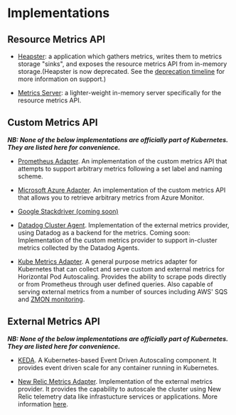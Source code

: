 # Implementations

## Resource Metrics API

- [Heapster](https://github.com/kubernetes/heapster): a application which
  gathers metrics, writes them to metrics storage "sinks", and exposes the
  resource metrics API from in-memory storage.(Heapster is now deprecated. See the [deprecation timeline](https://github.com/kubernetes-retired/heapster/blob/master/docs/deprecation.md) for more information on support.)

- [Metrics Server](https://github.com/kubernetes-incubator/metrics-server):
  a lighter-weight in-memory server specifically for the resource metrics
  API.

## Custom Metrics API

***NB: None of the below implementations are officially part of Kubernetes.
They are listed here for convenience.***

- [Prometheus
  Adapter](https://github.com/kubernetes-sigs/prometheus-adapter).  An
  implementation of the custom metrics API that attempts to support
  arbitrary metrics following a set label and naming scheme.

- [Microsoft Azure Adapter](https://github.com/Azure/azure-k8s-metrics-adapter). An implementation of the custom metrics API that allows you to retrieve arbitrary metrics from Azure Monitor.

- [Google Stackdriver (coming
  soon)](https://github.com/GoogleCloudPlatform/k8s-stackdriver)

- [Datadog Cluster Agent](https://github.com/DataDog/datadog-agent/blob/c4f38af1897bac294d8fed6285098b14aafa6178/docs/cluster-agent/CUSTOM_METRICS_SERVER.md).
  Implementation of the external metrics provider, using Datadog as a backend for the metrics.
  Coming soon: Implementation of the custom metrics provider to support in-cluster metrics collected by the Datadog Agents.

- [Kube Metrics Adapter](https://github.com/zalando-incubator/kube-metrics-adapter). A general purpose metrics adapter for Kubernetes that can collect and serve custom and external metrics for Horizontal Pod Autoscaling.
  Provides the ability to scrape pods directly or from Prometheus through user defined queries.
  Also capable of serving external metrics from a number of sources including AWS' SQS and [ZMON monitoring](https://github.com/zalando/zmon).

## External Metrics API

***NB: None of the below implementations are officially part of Kubernetes.
  They are listed here for convenience.***

 - [KEDA](https://github.com/kedacore/keda). A Kubernetes-based Event Driven Autoscaling component. It provides event driven scale for any container running in Kubernetes.

- [New Relic Metrics Adapter](https://github.com/newrelic/newrelic-k8s-metrics-adapter). Implementation of the external metrics provider. It provides the capability to autoscale the cluster using New Relic telemetry data like infrastucture services or applications. More information [here](https://docs.newrelic.com/docs/kubernetes-pixie/kubernetes-integration/newrelic-hpa-metrics-adapter/newrelic-metrics-adapter/).
